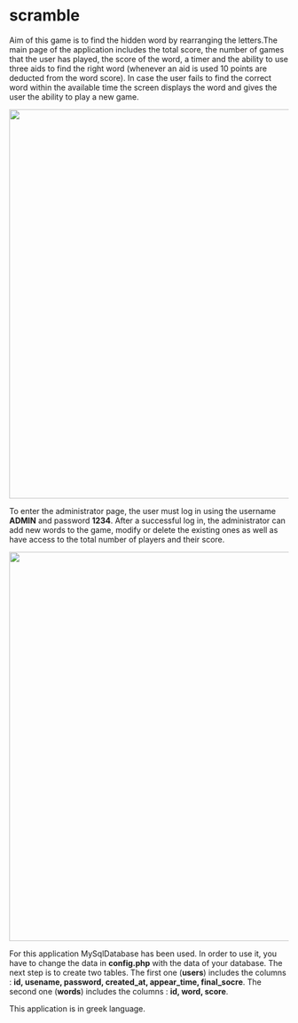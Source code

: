# scramble

Aim of this game is to find the hidden word by rearranging the letters.The main page of the application includes the total score, the number of
games that the user has played, the score of the word, a timer and the ability to use three aids to find the right word (whenever an aid is used 10 points are deducted from the word score). In case the user fails to find the correct word within the available time the screen displays the word and gives the user the ability to play a new game. 

<img src="https://github.com/kellypat1/scramble/blob/main/scramble.gif" width="700">

To enter the administrator page, the user must log in using the username **ADMIN** and password **1234**. After a successful log in, the administrator can add new words to the game, modify or delete the existing ones as well as have access to the total number of players and their score.

<img src="https://github.com/kellypat1/scramble/blob/main/scramble_admin1.gif" width="700">

For this application MySqlDatabase has been used. In order to use it, you have to change the data in **config.php** with the data of your database. The next step is to create two tables. The first one (**users**) includes the columns : **id, usename, password, created_at, appear_time, final_socre**. The second one (**words**) includes the columns : **id, word, score**.

This application is in greek language.
